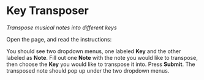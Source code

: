# Key Transposer

_Transpose musical notes into different keys_

Open the page, and read the instructions:

You should see two dropdown menus, one labeled **Key** and the other labeled as **Note**. Fill out one **Note** with the note you would like to transpose, then choose the **Key** you would like to transpose it into. Press **Submit**. The transposed note should pop up under the two dropdown menus.